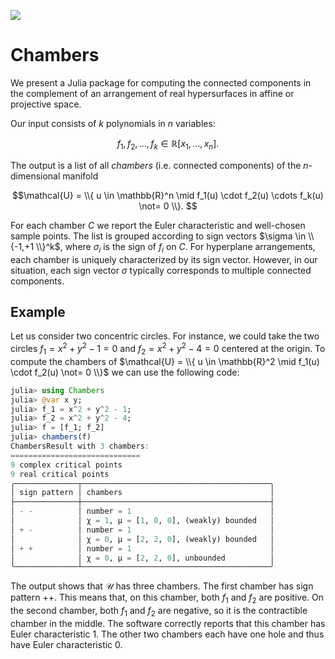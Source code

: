 
[![][docs-stable-img]][docs-stable-url]

# Chambers

We present a Julia package 
for computing the connected components in the complement of an arrangement of real
hypersurfaces in affine or projective space.

Our input consists of
$k$ polynomials in $n$ variables:

$$
f_1,f_2,\ldots, f_k  \in  \mathbb{R}[x_1,\ldots,x_n]. 
$$

The output is a list of all *chambers* (i.e. connected components) of the $n$-dimensional manifold

$$\mathcal{U}    =     \\{   u \in \mathbb{R}^n  \mid  f_1(u) \cdot f_2(u)  \cdots  f_k(u)  \not=  0   \\}. 
$$

For each chamber $C$ we report the Euler characteristic and well-chosen
sample points.
The list is grouped according to sign vectors $\sigma \in  \\{-1,+1 \\}^k$,
where $\sigma_i$ is the sign of $f_i$ on $C$.
For hyperplane arrangements, each chamber is
uniquely characterized by its sign vector. However, in our situation, each sign vector $\sigma$ typically
corresponds to multiple connected components.

## Example 

Let us consider two concentric circles. For instance, we could take the two circles $f_1 = x^2 + y^2 - 1=0$ and $f_2=x^2 + y^2 - 4=0$ centered at the origin. To compute the chambers of $\mathcal{U}  =   \\{ u \in \mathbb{R}^2  \mid   f_1(u) \cdot f_2(u)  \not=  0 \\}$ we can use the following code:    

```julia
julia> using Chambers
julia> @var x y;
julia> f_1 = x^2 + y^2 - 1;
julia> f_2 = x^2 + y^2 - 4;
julia> f = [f_1; f_2]
julia> chambers(f)
ChambersResult with 3 chambers:
=============================
9 complex critical points
9 real critical points
╭──────────────┬──────────────────────────────────────────╮
│ sign pattern │ chambers                                 │
├──────────────┼──────────────────────────────────────────┤
│ - -          │ number = 1                               │
│              │ χ = 1, μ = [1, 0, 0], (weakly) bounded   │
│ + -          │ number = 1                               │
│              │ χ = 0, μ = [2, 2, 0], (weakly) bounded   │
│ + +          │ number = 1                               │
│              │ χ = 0, μ = [2, 2, 0], unbounded          │
╰──────────────┴──────────────────────────────────────────╯
```

The output shows that $\mathcal U$ has three chambers. The first chamber has sign pattern $++$. This means that, on this chamber, both $f_1$ and $f_2$ are positive. On the second chamber, both $f_1$ and $f_2$ are negative, so it is the contractible chamber in the middle. The software correctly reports that this chamber has Euler characteristic 1. The other two chambers each have one hole and thus have Euler characteristic 0. 

[docs-stable-img]: https://img.shields.io/badge/docs-online-blue.svg
[docs-stable-url]: https://juliaalgebra.github.io/Chambers.jl/
